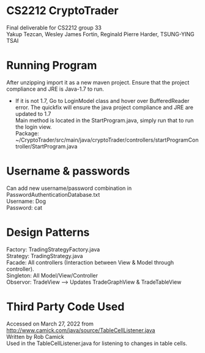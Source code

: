 # CS2212 CryptoTrader
 Final deliverable for CS2212 group 33              
 Yakup Tezcan, Wesley James Fortin, Reginald Pierre Harder, TSUNG-YING TSAI               

# Running Program          
After unzipping import it as a new maven project. Ensure that the project compliance and JRE is Java-1.7 to run.
- If it is not 1.7, Go to LoginModel class and hover over BufferedReader error. The quickfix will ensure the
java project compliance and JRE are updated to 1.7         
Main method is located in the StartProgram.java, simply run that to run the login view.      
Package: ~/CryptoTrader/src/main/java/cryptoTrader/controllers/startProgramController/StartProgram.java       

# Username & passwords 
Can add new username/password combination in PasswordAuthenticationDatabase.txt        
Username: Dog       
Password: cat       

# Design Patterns
Factory: TradingStrategyFactory.java           
Strategy: TradingStrategy.java           
Facade: All controllers (Interaction between View & Model through controller).           
Singleton: All Model/View/Controller             
Observor: TradeView --> Updates TradeGraphView & TradeTableView             

# Third Party Code Used
Accessed on March 27, 2022 from  http://www.camick.com/java/source/TableCellListener.java  
Written by Rob Camick   
Used in the TableCellListener.java for listening to changes in table cells. 

